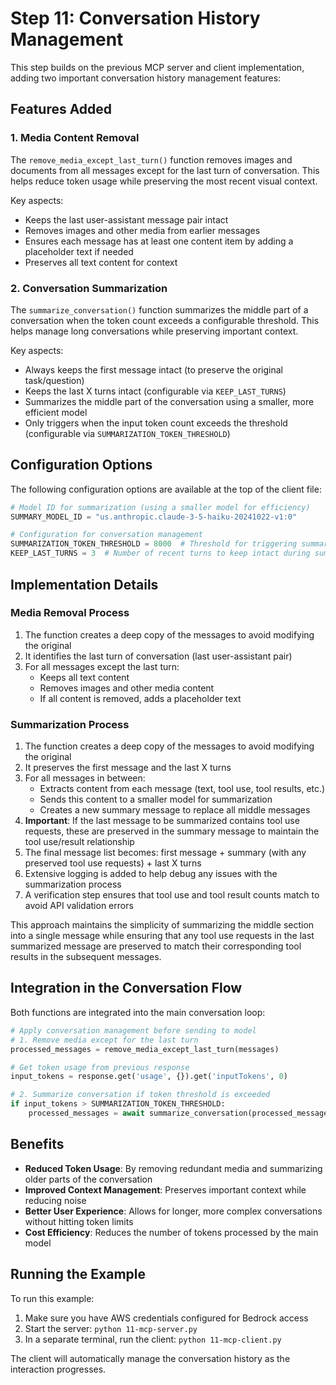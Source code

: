 # Step 11: Conversation History Management

This step builds on the previous MCP server and client implementation, adding two important conversation history management features:

## Features Added

### 1. Media Content Removal

The `remove_media_except_last_turn()` function removes images and documents from all messages except for the last turn of conversation. This helps reduce token usage while preserving the most recent visual context.

Key aspects:
- Keeps the last user-assistant message pair intact
- Removes images and other media from earlier messages
- Ensures each message has at least one content item by adding a placeholder text if needed
- Preserves all text content for context

### 2. Conversation Summarization

The `summarize_conversation()` function summarizes the middle part of a conversation when the token count exceeds a configurable threshold. This helps manage long conversations while preserving important context.

Key aspects:
- Always keeps the first message intact (to preserve the original task/question)
- Keeps the last X turns intact (configurable via `KEEP_LAST_TURNS`)
- Summarizes the middle part of the conversation using a smaller, more efficient model
- Only triggers when the input token count exceeds the threshold (configurable via `SUMMARIZATION_TOKEN_THRESHOLD`)

## Configuration Options

The following configuration options are available at the top of the client file:

```python
# Model ID for summarization (using a smaller model for efficiency)
SUMMARY_MODEL_ID = "us.anthropic.claude-3-5-haiku-20241022-v1:0"

# Configuration for conversation management
SUMMARIZATION_TOKEN_THRESHOLD = 8000  # Threshold for triggering summarization
KEEP_LAST_TURNS = 3  # Number of recent turns to keep intact during summarization
```

## Implementation Details

### Media Removal Process

1. The function creates a deep copy of the messages to avoid modifying the original
2. It identifies the last turn of conversation (last user-assistant pair)
3. For all messages except the last turn:
   - Keeps all text content
   - Removes images and other media content
   - If all content is removed, adds a placeholder text

### Summarization Process

1. The function creates a deep copy of the messages to avoid modifying the original
2. It preserves the first message and the last X turns
3. For all messages in between:
   - Extracts content from each message (text, tool use, tool results, etc.)
   - Sends this content to a smaller model for summarization
   - Creates a new summary message to replace all middle messages
4. **Important**: If the last message to be summarized contains tool use requests, these are preserved in the summary message to maintain the tool use/result relationship
5. The final message list becomes: first message + summary (with any preserved tool use requests) + last X turns
6. Extensive logging is added to help debug any issues with the summarization process
7. A verification step ensures that tool use and tool result counts match to avoid API validation errors

This approach maintains the simplicity of summarizing the middle section into a single message while ensuring that any tool use requests in the last summarized message are preserved to match their corresponding tool results in the subsequent messages.

## Integration in the Conversation Flow

Both functions are integrated into the main conversation loop:

```python
# Apply conversation management before sending to model
# 1. Remove media except for the last turn
processed_messages = remove_media_except_last_turn(messages)

# Get token usage from previous response
input_tokens = response.get('usage', {}).get('inputTokens', 0)

# 2. Summarize conversation if token threshold is exceeded
if input_tokens > SUMMARIZATION_TOKEN_THRESHOLD:
    processed_messages = await summarize_conversation(processed_messages, bedrock_client)
```

## Benefits

- **Reduced Token Usage**: By removing redundant media and summarizing older parts of the conversation
- **Improved Context Management**: Preserves important context while reducing noise
- **Better User Experience**: Allows for longer, more complex conversations without hitting token limits
- **Cost Efficiency**: Reduces the number of tokens processed by the main model

## Running the Example

To run this example:

1. Make sure you have AWS credentials configured for Bedrock access
2. Start the server: `python 11-mcp-server.py`
3. In a separate terminal, run the client: `python 11-mcp-client.py`

The client will automatically manage the conversation history as the interaction progresses.